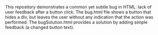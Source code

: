 This repository demonstrates a common yet subtle bug in HTML: lack of user feedback after a button click. The bug.html file shows a button that hides a div, but leaves the user without any indication that the action was performed.  The bugSolution.html provides a solution by adding simple feedback (a changed button text).